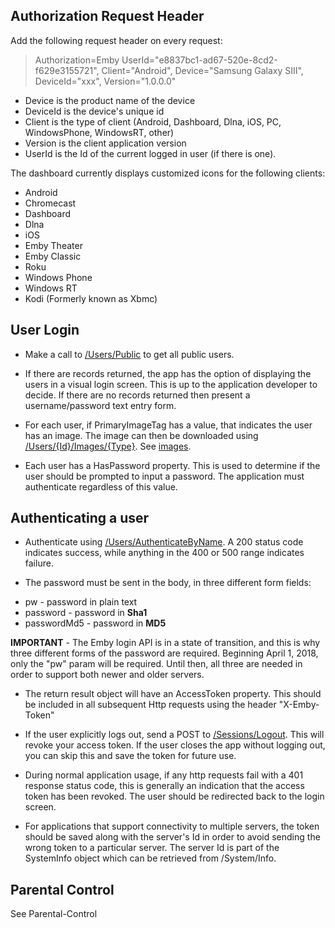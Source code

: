 ## Authorization Request Header

Add the following request header on every request:

> Authorization=Emby UserId="e8837bc1-ad67-520e-8cd2-f629e3155721", Client="Android", Device="Samsung Galaxy SIII", DeviceId="xxx", Version="1.0.0.0"

* Device is the product name of the device
* DeviceId is the device's unique id
* Client is the type of client (Android, Dashboard, Dlna, iOS, PC, WindowsPhone, WindowsRT, other)
* Version is the client application version
* UserId is the Id of the current logged in user (if there is one).

The dashboard currently displays customized icons for the following clients:

* Android
* Chromecast
* Dashboard
* Dlna
* iOS
* Emby Theater
* Emby Classic
* Roku
* Windows Phone
* Windows RT
* Kodi (Formerly known as Xbmc)

## User Login 

* Make a call to [/Users/Public](http://swagger.emby.media/?staticview=true#/UserService) to get all public users.

* If there are records returned, the app has the option of displaying the users in a visual login screen. This is up to the application developer to decide. If there are no records returned then present a username/password text entry form.

* For each user, if PrimaryImageTag has a value, that indicates the user has an image. The image can then be downloaded using [/Users/{Id}/Images/\{Type\}](http://swagger.emby.media/?staticview=true#/ImageService). See [images](Images).

* Each user has a HasPassword property. This is used to determine if the user should be prompted to input a password. The application must authenticate regardless of this value.

## Authenticating a user

* Authenticate using [/Users/AuthenticateByName](http://swagger.emby.media/?staticview=true#/UserService). A 200 status code indicates success, while anything in the 400 or 500 range indicates failure.

* The password must be sent in the body, in three different form fields:

- pw - password in plain text
- password - password in **Sha1**
- passwordMd5 - password in **MD5**

**IMPORTANT** - The Emby login API is in a state of transition, and this is why three different forms of the password are required. Beginning April 1, 2018, only the "pw" param will be required. Until then, all three are needed in order to support both newer and older servers.

* The return result object will have an AccessToken property. This should be included in all subsequent Http requests using the header "X-Emby-Token"

* If the user explicitly logs out, send a POST to [/Sessions/Logout](http://swagger.emby.media/?staticview=true#/SessionsService). This will revoke your access token. If the user closes the app without logging out, you can skip this and save the token for future use.

* During normal application usage, if any http requests fail with a 401 response status code, this is generally an indication that the access token has been revoked. The user should be redirected back to the login screen.

* For applications that support connectivity to multiple servers, the token should be saved along with the server's Id in order to avoid sending the wrong token to a particular server. The server Id is part of the SystemInfo object which can be retrieved from /System/Info.

## Parental Control

See Parental-Control
